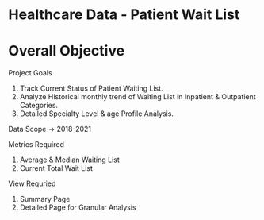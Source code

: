 # Healthcare Data - Patient Wait List

# Overall Objective

Project Goals
1) Track Current Status of Patient Waiting List.
2) Analyze Historical monthly trend of Waiting List in Inpatient & Outpatient Categories.
3) Detailed Specialty Level & age Profile Analysis.

Data Scope 
-> 2018-2021

Metrics Required
1) Average & Median Waiting List
2) Current Total Wait List

View Requried 
1) Summary Page
2) Detailed Page for Granular Analysis
